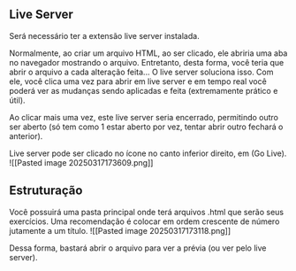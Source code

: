 ## Live Server
Será necessário ter a extensão live server instalada.

Normalmente, ao criar um arquivo HTML, ao ser clicado, ele abriria uma aba no navegador mostrando o arquivo. Entretanto, desta forma, você teria que abrir o arquivo a cada alteração feita...
O live server soluciona isso. Com ele, você clica uma vez para abrir em live server e em tempo real você poderá ver as mudanças sendo aplicadas e feita (extremamente prático e útil).

Ao clicar mais uma vez, este live server seria encerrado, permitindo outro ser aberto (só tem como 1 estar aberto por vez, tentar abrir outro fechará o anterior).

Live server pode ser clicado no ícone no canto inferior direito, em (Go Live).
![[Pasted image 20250317173609.png]]

## Estruturação
Você possuirá uma pasta principal onde terá arquivos .html que serão seus exercícios. 
Uma recomendação é colocar em ordem crescente de número jutamente a um título.
![[Pasted image 20250317173118.png]]

Dessa forma, bastará abrir o arquivo para ver a prévia (ou ver pelo live server).